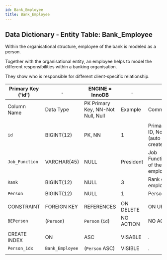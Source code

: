 ```yaml
---
id: Bank_Employee
title: Bank_Employee
---
```


## Data Dictionary - Entity Table: Bank_Employee


Within the organisational structure, employee of the bank is modeled as a person.

Together with the organisational entity, an employee helps to model the different responsibilities within a banking organisation. 

They show who is responsible for different client-specific relationship.


| Primary Key ('id')|.|ENGINE = InnoDB|.|.|
|---|---|---|---|---|
 | Column Name| Data Type|PK Primary Key, NN-Not Null, Null|Example| Comment|
|| 
|`id`| BIGINT(12)|PK, NN|1|PrimaryKey-ID, Not Null (auto creates)|
|`Job_Function`| VARCHAR(45)| NULL|President| Job Function/Title of the employee|
|`Rank` |BIGINT(12)| NULL|3| Rank of the employee.|
|`Person`| BIGINT(12)| NULL|1|Person ID|
||
|CONSTRAINT|FOREIGN KEY|REFERENCES |ON DELETE|ON UPDATE|
|`BEPerson`|(`Person`)|`Person` (`id`)|NO ACTION| NO ACTION|
||
|CREATE INDEX|ON|ASC|VISABLE|.|
|`Person_idx`|`Bank_Employee`|(`Person` ASC)|VISIBLE|.|
||

